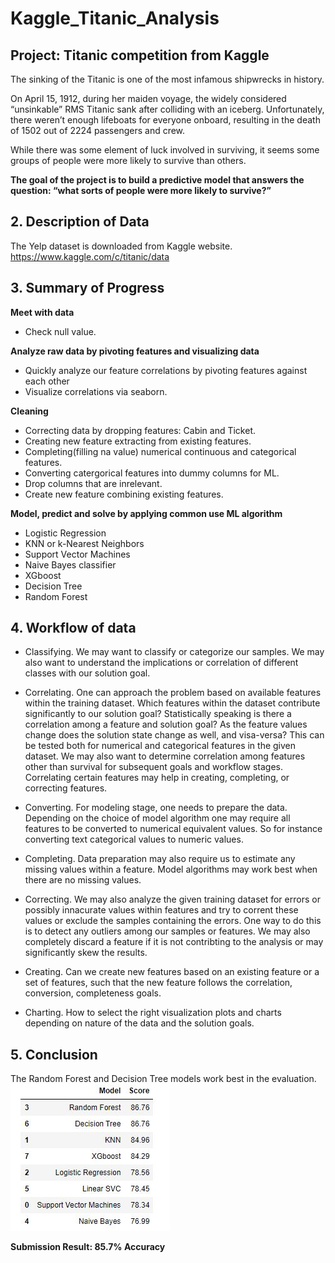# Kaggle_Titanic_Analysis
## **Project: Titanic competition from Kaggle**  
The sinking of the Titanic is one of the most infamous shipwrecks in history.

On April 15, 1912, during her maiden voyage, the widely considered “unsinkable” RMS Titanic sank after colliding with an iceberg. Unfortunately, there weren’t enough lifeboats for everyone onboard, resulting in the death of 1502 out of 2224 passengers and crew.

While there was some element of luck involved in surviving, it seems some groups of people were more likely to survive than others.  

**The goal of the project is to build a predictive model that answers the question: “what sorts of people were more likely to survive?”**
## 2. Description of Data
The Yelp dataset is downloaded from Kaggle website.  
https://www.kaggle.com/c/titanic/data  

## 3. Summary of Progress
**Meet with data**
* Check null value.

**Analyze raw data by pivoting features and visualizing data**  
* Quickly analyze our feature correlations by pivoting features against each other
* Visualize correlations via seaborn.

**Cleaning**
* Correcting data by dropping features: Cabin and Ticket.
* Creating new feature extracting from existing features.
* Completing(filling na value) numerical continuous and categorical features.  
* Converting catergorical features into dummy columns for ML.
* Drop columns that are inrelevant.
* Create new feature combining existing features.


**Model, predict and solve by applying common use ML algorithm**
* Logistic Regression
* KNN or k-Nearest Neighbors
* Support Vector Machines
* Naive Bayes classifier
* XGboost
* Decision Tree
* Random Forest  
  


## 4. Workflow of data  
- Classifying. We may want to classify or categorize our samples. We may also want to understand the implications or correlation of different classes with our solution goal.

- Correlating. One can approach the problem based on available features within the training dataset. Which features within the dataset contribute significantly to our solution goal? Statistically speaking is there a correlation among a feature and solution goal? As the feature values change does the solution state change as well, and visa-versa? This can be tested both for numerical and categorical features in the given dataset. We may also want to determine correlation among features other than survival for subsequent goals and workflow stages. Correlating certain features may help in creating, completing, or correcting features.

- Converting. For modeling stage, one needs to prepare the data. Depending on the choice of model algorithm one may require all features to be converted to numerical equivalent values. So for instance converting text categorical values to numeric values.

- Completing. Data preparation may also require us to estimate any missing values within a feature. Model algorithms may work best when there are no missing values.

- Correcting. We may also analyze the given training dataset for errors or possibly innacurate values within features and try to corrent these values or exclude the samples containing the errors. One way to do this is to detect any outliers among our samples or features. We may also completely discard a feature if it is not contribting to the analysis or may significantly skew the results.

- Creating. Can we create new features based on an existing feature or a set of features, such that the new feature follows the correlation, conversion, completeness goals.

- Charting. How to select the right visualization plots and charts depending on nature of the data and the solution goals.

## 5. Conclusion
The Random Forest and Decision Tree models work best in the evaluation.  
 ![model_evaluation](img/model_evaluation.JPG)  
 
 
 **Submission Result:
 85.7% Accuracy**
